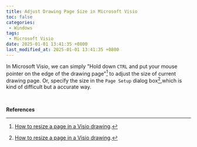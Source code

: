```yaml
---
title: Adjust Drawing Page Size in Microsoft Visio
toc: false
categories:
 - Windows
tags:
 - Microsoft Visio
date: 2025-01-01 13:41:35 +0800
last_modified_at: 2025-01-01 13:41:35 +0800
---
```


In Microsoft Visio, we can simply "Hold down `CTRL` and put your mouse pointer on the edge of the drawing page"[^1] to adjust  the size of current drawing page. Or,  specify the size in the `Page Setup` dialog box[^1],which is kind of difficult but a accurate way.

<br>

**References**

[^1]: [How to resize a page in a Visio drawing](https://support.microsoft.com/en-us/topic/how-to-resize-a-page-in-a-visio-drawing-05312ea7-91d3-7553-00c2-9c6f91b6a4cf).